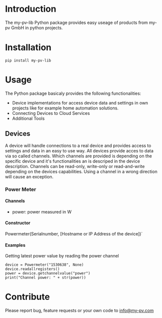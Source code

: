 # Introduction 
The my-pv-lib Python package provides easy useage of products from my-pv GmbH in python projects.

# Installation
`pip install my-pv-lib`

# Usage
The Python package basicaly provides the following functionalities:
- Device implementations for access device data and settings in own projects like for example home automation solutions.
- Connecting Devices to Cloud Services
- Additional Tools

## Devices
A device will handle connections to a real device and provides access to settings and data in an easy to use way.
All devices provide acces to data via so called channels. Which channels are provided is depending on the specific device and it's functionalities an is descriped in the device description. Channels can be read-only, write-only or read-and-write depending on the devices capabilities. Using a channel in a wrong direction will cause an exception.

### Power Meter
#### Channels
- power: power measured in W

#### Constructor
Powermeter(Serialnumber, [Hostname or IP Address of the device])`

#### Examples
Getting latest power value by reading the power channel
``` 
device = Powermeter("1530638", None)
device.readallregisters()
power = device.getchannelvalue("power")
print("Channel power: " + str(power))
```


# Contribute
Please report bug, feature requests or your own code to info@my-pv.com 